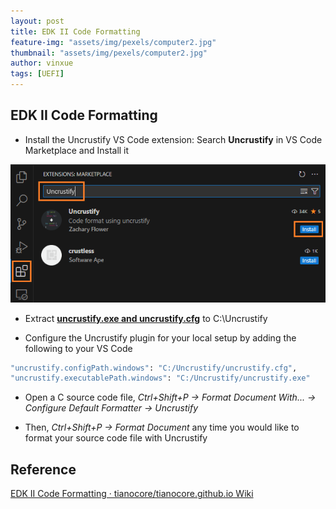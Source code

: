 ```yaml
---
layout: post
title: EDK II Code Formatting
feature-img: "assets/img/pexels/computer2.jpg"
thumbnail: "assets/img/pexels/computer2.jpg"
author: vinxue
tags: [UEFI]
---
```


## EDK II Code Formatting

- Install the Uncrustify VS Code extension: Search **Uncrustify** in VS Code Marketplace and Install it

![Uncrustify](/assets/img/postimg/uncrustify.png)

- Extract **[uncrustify.exe and uncrustify.cfg](/assets/postdata/Uncrustify.zip)** to C:\Uncrustify

- Configure the Uncrustify plugin for your local setup by adding the following to your VS Code

```bash
"uncrustify.configPath.windows": "C:/Uncrustify/uncrustify.cfg",
"uncrustify.executablePath.windows": "C:/Uncrustify/uncrustify.exe"
```

- Open a C source code file, *Ctrl+Shift+P -> Format Document With... -> Configure Default Formatter -> Uncrustify*

- Then, *Ctrl+Shift+P -> Format Document* any time you would like to format your source code file with Uncrustify

## Reference
[EDK II Code Formatting · tianocore/tianocore.github.io Wiki](https://github.com/tianocore/tianocore.github.io/wiki/EDK-II-Code-Formatting)